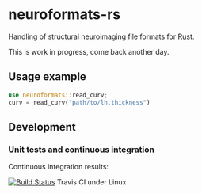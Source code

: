 # neuroformats-rs
Handling of structural neuroimaging file formats for [Rust](https://www.rust-lang.org/).

This is work in progress, come back another day.


## Usage example

```rust
use neuroformats::read_curv;
curv = read_curv("path/to/lh.thickness")
```

## Development

### Unit tests and continuous integration

Continuous integration results:

[![Build Status](https://travis-ci.org/dfsp-spirit/neuroformats-rs.svg?branch=main)](https://travis-ci.org/dfsp-spirit/neuroformats-rs) Travis CI under Linux
